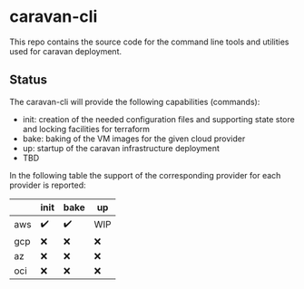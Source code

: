 # caravan-cli

This repo contains the source code for the command line tools and utilities used for caravan deployment.

## Status
The caravan-cli will provide the following capabilities (commands):

- init: creation of the needed configuration files and supporting state store and locking facilities for terraform
- bake: baking of the VM images for the given cloud provider
- up: startup of the caravan infrastructure deployment
- TBD

In the following table the support of the corresponding provider for each provider is reported:

|  | init | bake | up |
|--|--|--|--|
|aws| :heavy_check_mark: | :heavy_check_mark: | WIP | 
|gcp | :x: | :x: | :x: | 
|az | :x: | :x: | :x: | 
|oci | :x: | :x: | :x: | 

